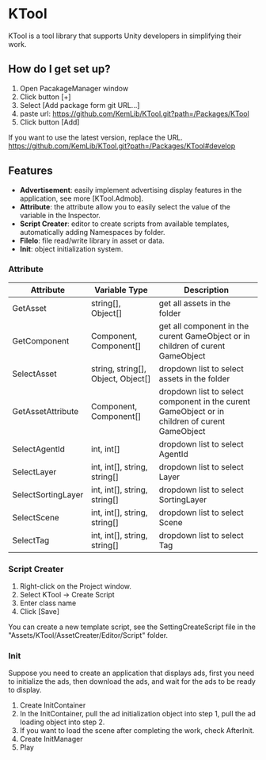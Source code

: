 ﻿# KTool

KTool is a tool library that supports Unity developers in simplifying their work.

## How do I get set up?

 1. Open PacakageManager window
 2. Click button [+]
 3. Select [Add package form git URL...]
 4. paste url: https://github.com/KemLib/KTool.git?path=/Packages/KTool
 5. Click button [Add]

If you want to use the latest version, replace the URL.
	https://github.com/KemLib/KTool.git?path=/Packages/KTool#develop

## Features

 - **Advertisement**: easily implement advertising display features in the application, see more [KTool.Admob].
 - **Attribute**: the attribute allow you to easily select the value of the variable in the Inspector.
 - **Script Creater**: editor to create scripts from available templates, automatically adding Namespaces by folder.
 - **FileIo**: file read/write library in asset or data.
 - **Init**: object initialization system.

### Attribute

|Attribute|Variable Type|Description|
|--|--|--|
|GetAsset|string[], Object[]|get all assets in the folder|
|GetComponent|Component, Component[]|get all component in the curent GameObject or in children of curent GameObject|
|SelectAsset|string, string[], Object, Object[]|dropdown list to select assets in the folder|
|GetAssetAttribute|Component, Component[]|dropdown list to select component in the curent GameObject or in children of curent GameObject|
|SelectAgentId|int, int[]|dropdown list to select AgentId|
|SelectLayer|int, int[], string, string[]|dropdown list to select Layer|
|SelectSortingLayer|int, int[], string, string[]|dropdown list to select SortingLayer|
|SelectScene|int, int[], string, string[]|dropdown list to select Scene|
|SelectTag|int, int[], string, string[]|dropdown list to select Tag|

### Script Creater

 1. Right-click on the Project window.
 2. Select KTool -> Create Script
 3. Enter class name
 4. Click [Save]

You can create a new template script, see the SettingCreateScript file in the "Assets/KTool/AssetCreater/Editor/Script" folder.

### Init

Suppose you need to create an application that displays ads, first you need to initialize the ads, then download the ads, and wait for the ads to be ready to display.

 1. Create InitContainer
 2. In the InitContainer, pull the ad initialization object into step 1, pull the ad loading object into step 2.
 3. If you want to load the scene after completing the work, check AfterInit.
 4. Create InitManager
 5. Play

